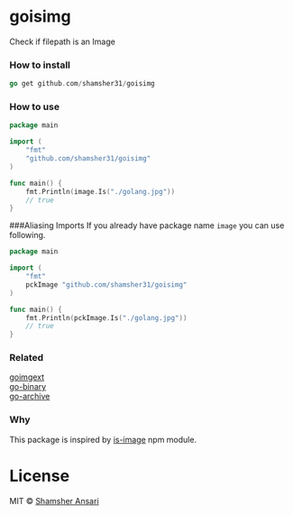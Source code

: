 # goisimg
Check if filepath is an Image

### How to install
```go
go get github.com/shamsher31/goisimg
```

### How to use
```go
package main

import (
	"fmt"
	"github.com/shamsher31/goisimg"
)

func main() {
    fmt.Println(image.Is("./golang.jpg"))
    // true
}
```
###Aliasing Imports
If you already have package name ```image``` you can use following.

```go
package main

import (
	"fmt"
	pckImage "github.com/shamsher31/goisimg"
)

func main() {
    fmt.Println(pckImage.Is("./golang.jpg"))
    // true
}
```
### Related
[goimgext](https://github.com/shamsher31/goimgext)<br>
[go-binary](https://github.com/ferhatelmas/go-binary)<br>
[go-archive](https://github.com/ferhatelmas/go-archive)<br>

### Why
This package is inspired by [is-image](https://www.npmjs.com/package/is-image) npm module.

# License
MIT © [Shamsher Ansari](https://github.com/shamsher31)
